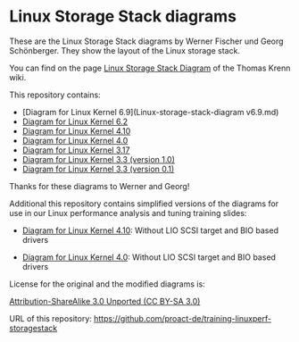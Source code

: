 # Linux Storage Stack diagrams

These are the Linux Storage Stack diagrams by Werner Fischer und Georg Schönberger. They show the layout of the Linux storage stack.

You can find on the page [Linux Storage Stack Diagram](<https://www.thomas-krenn.com/en/wiki/Linux_I/O_Stack_Diagram>) of the Thomas Krenn wiki.

This repository contains:

- [Diagram for Linux Kernel 6.9](Linux-storage-stack-diagram v6.9.md)
- [Diagram for Linux Kernel 6.2](Linux_6.2/Linux-storage-stack-diagram_v6.2.md)
- [Diagram for Linux Kernel 4.10](Linux_4.10/Linux-storage-stack-diagram_v4.10.md)
- [Diagram for Linux Kernel 4.0](Linux_4.0/Linux-storage-stack-diagram_v4.0.md)
- [Diagram for Linux Kernel 3.17](Linux_3.17/Linux-storage-stack-diagram_v3.17.md)
- [Diagram for Linux Kernel 3.3 (version 1.0)](Linux_3.3/Linux-io-stack-diagram_v1.0.md)
- [Diagram for Linux Kernel 3.3 (version 0.1)](Linux_3.3/Linux-io-stack-diagram_v0.1.md)

Thanks for these diagrams to Werner and Georg!


Additional this repository contains simplified versions of the diagrams for use in our Linux performance analysis and tuning training slides:

- [Diagram for Linux Kernel 4.10](Linux_4.10/Linux-storage-stack-diagram_v4.10-proact.md): Without LIO SCSI target and BIO based drivers

- [Diagram for Linux Kernel 4.0](Linux_4.0/Linux-storage-stack-diagram_v4.0-proact.md): Without LIO SCSI target and BIO based drivers


License for the original and the modified diagrams is:

[Attribution-ShareAlike 3.0 Unported (CC BY-SA 3.0)](https://creativecommons.org/licenses/by-sa/3.0/)


URL of this repository: <https://github.com/proact-de/training-linuxperf-storagestack>
